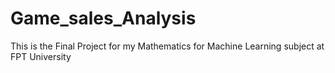 # Game_sales_Analysis
This is the Final Project for my Mathematics for Machine Learning subject at FPT University
